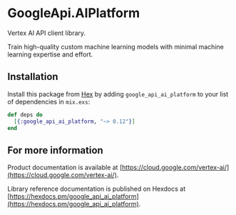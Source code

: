 # GoogleApi.AIPlatform

Vertex AI API client library.

Train high-quality custom machine learning models with minimal machine learning expertise and effort.

## Installation

Install this package from [Hex](https://hex.pm) by adding
`google_api_ai_platform` to your list of dependencies in `mix.exs`:

```elixir
def deps do
  [{:google_api_ai_platform, "~> 0.12"}]
end
```

## For more information

Product documentation is available at [https://cloud.google.com/vertex-ai/](https://cloud.google.com/vertex-ai/).

Library reference documentation is published on Hexdocs at
[https://hexdocs.pm/google_api_ai_platform](https://hexdocs.pm/google_api_ai_platform).
